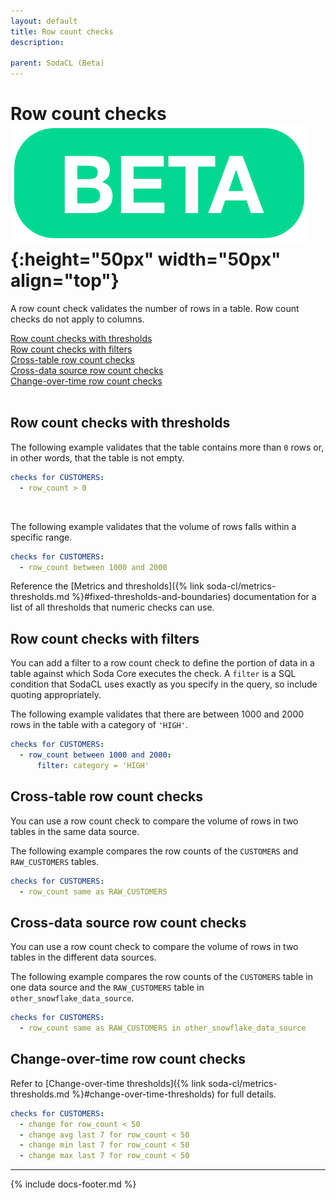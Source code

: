 ```yaml
---
layout: default
title: Row count checks
description: 

parent: SodaCL (Beta)
---
```


# Row count checks ![beta](/assets/images/beta.png){:height="50px" width="50px" align="top"}

A row count check validates the number of rows in a table. Row count checks do not apply to columns.

[Row count checks with thresholds](#row-count-checks-with-thresholds)<br />
[Row count checks with filters](#row-count-checks-with-filters)<br />
[Cross-table row count checks](#cross-table-row-count-checks)<br />
[Cross-data source row count checks](#cross-data-source-row-count-checks)<br />
[Change-over-time row count checks](#change-over-time-row-count-checks)<br />
<br />


## Row count checks with thresholds

The following example validates that the table contains more than `0` rows or, in other words, that the table is not empty.
```yaml
checks for CUSTOMERS:
  - row_count > 0
```

<br />

The following example validates that the volume of rows falls within a specific range.
```yaml
checks for CUSTOMERS:
  - row_count between 1000 and 2000
```

Reference the [Metrics and thresholds]({% link soda-cl/metrics-thresholds.md %}#fixed-thresholds-and-boundaries) documentation for a list of all thresholds that numeric checks can use.

## Row count checks with filters

You can add a filter to a row count check to define the portion of data in a table against which Soda Core executes the check. A `filter` is a SQL condition that SodaCL uses exactly as you specify in the query, so include quoting appropriately.

The following example validates that there are between 1000 and 2000 rows in the table with a category of `'HIGH'`. 
```yaml
checks for CUSTOMERS:
  - row_count between 1000 and 2000:
      filter: category = 'HIGH'
```


## Cross-table row count checks

You can use a row count check to compare the volume of rows in two tables in the same data source. 

The following example compares the row counts of the `CUSTOMERS` and `RAW_CUSTOMERS` tables.
```yaml
checks for CUSTOMERS:
  - row_count same as RAW_CUSTOMERS
```

## Cross-data source row count checks

You can use a row count check to compare the volume of rows in two tables in the different data sources. 

The following example compares the row counts of the `CUSTOMERS` table in one data source and the `RAW_CUSTOMERS` table in `other_snowflake_data_source`.

```yaml
checks for CUSTOMERS:
  - row_count same as RAW_CUSTOMERS in other_snowflake_data_source
```

<!--
## Cross table row count checks with filters

(Coming soon)

TODO Consider if we should push it to the user to define the right variables and avoid clashes between the variable names when comparing?

Check if the row count of a table is the same as another table in the same data source
```yaml
checks for CUSTOMERS [daily_date]:
  - row_count same as RAW_CUSTOMERS [daily_timestamp]
```

where in the same or another file:

```yaml
filter CUSTOMERS [daily_date]:
  where: date = DATE '${date}'

filter RAW_CUSTOMERS [daily_timestamp]:
  where: TIMESTAMP '${ts_start}' <= "ts" AND "ts" < TIMESTAMP '${ts_end}'
```

Row count comparison with table filter also works cross data source.

Learn more on [table filters](./table-filters.md)
-->

## Change-over-time row count checks

Refer to [Change-over-time thresholds]({% link soda-cl/metrics-thresholds.md %}#change-over-time-thresholds) for full details.

```yaml
checks for CUSTOMERS:
  - change for row_count < 50
  - change avg last 7 for row_count < 50
  - change min last 7 for row_count < 50
  - change max last 7 for row_count < 50
```

---
{% include docs-footer.md %}
